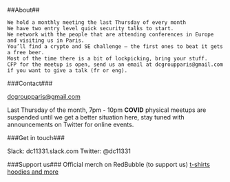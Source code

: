 
##About##

    We hold a monthly meeting the last Thursday of every month
    We have two entry level quick security talks to start.
    We network with the people that are attending conferences in Europe and visiting us in Paris.
    You’ll find a crypto and SE challenge – the first ones to beat it gets a free beer.
    Most of the time there is a bit of lockpicking, bring your stuff.
    CFP for the meetup is open, send us an email at dcgroupparis@gmail.com if you want to give a talk (fr or eng).

###Contact### 

dcgroupparis@gmail.com

Last Thursday of the month, 7pm - 10pm   **COVID** physical meetups are suspended until we get a better situation here, stay tuned with announcements on Twitter for online events.

###Get in touch###
   
   Slack: dc11331.slack.com
   Twitter: @dc11331
   
###Support us###
    Official merch on RedBubble (to support us)
    [t-shirts](https://www.redbubble.com/fr/i/t-shirt/DC11331-par-newsoft/37883608.BTWM1)
    [hoodies and more](https://www.redbubble.com/fr/people/code1o6/works/39275355-dc11331)
